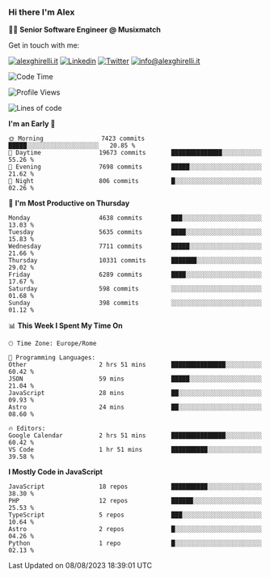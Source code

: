 ### Hi there I'm Alex

👨‍💻 __Senior Software Engineer @ Musixmatch__

Get in touch with me:

[![alexghirelli.it](https://img.shields.io/static/v1?label=alexghirelli.it&message=%20&color=red&logo=&style=flat-square&logoColor=white)](https://www.alexghirelli.it/)
[![Linkedin](https://img.shields.io/static/v1?label=Linkedin&message=%20&color=blue&logo=Linkedin&style=flat-square&logoColor=white)](https://linkedin.com/in/alexghirelli)
[![Twitter](https://img.shields.io/static/v1?label=Twitter&message=%20&color=blue&logo=Twitter&style=flat-square&logoColor=white)](https://twitter.com/alexGhirelli)
[![info@alexghirelli.it](https://img.shields.io/static/v1?label=info@alexghirelli.it&message=%20&color=red&logo=gmail&style=flat-square&logoColor=white)](mailto:info@alexghirelli.it)

<!--START_SECTION:waka-->
![Code Time](http://img.shields.io/badge/Code%20Time-7%2C520%20hrs%2013%20mins-blue)

![Profile Views](http://img.shields.io/badge/Profile%20Views-0-blue)

![Lines of code](https://img.shields.io/badge/From%20Hello%20World%20I%27ve%20Written-75.7%20million%20lines%20of%20code-blue)

**I'm an Early 🐤** 

```text
🌞 Morning                7423 commits        █████░░░░░░░░░░░░░░░░░░░░   20.85 % 
🌆 Daytime                19673 commits       ██████████████░░░░░░░░░░░   55.26 % 
🌃 Evening                7698 commits        █████░░░░░░░░░░░░░░░░░░░░   21.62 % 
🌙 Night                  806 commits         █░░░░░░░░░░░░░░░░░░░░░░░░   02.26 % 
```
📅 **I'm Most Productive on Thursday** 

```text
Monday                   4638 commits        ███░░░░░░░░░░░░░░░░░░░░░░   13.03 % 
Tuesday                  5635 commits        ████░░░░░░░░░░░░░░░░░░░░░   15.83 % 
Wednesday                7711 commits        █████░░░░░░░░░░░░░░░░░░░░   21.66 % 
Thursday                 10331 commits       ███████░░░░░░░░░░░░░░░░░░   29.02 % 
Friday                   6289 commits        ████░░░░░░░░░░░░░░░░░░░░░   17.67 % 
Saturday                 598 commits         ░░░░░░░░░░░░░░░░░░░░░░░░░   01.68 % 
Sunday                   398 commits         ░░░░░░░░░░░░░░░░░░░░░░░░░   01.12 % 
```


📊 **This Week I Spent My Time On** 

```text
🕑︎ Time Zone: Europe/Rome

💬 Programming Languages: 
Other                    2 hrs 51 mins       ███████████████░░░░░░░░░░   60.42 % 
JSON                     59 mins             █████░░░░░░░░░░░░░░░░░░░░   21.04 % 
JavaScript               28 mins             ██░░░░░░░░░░░░░░░░░░░░░░░   09.93 % 
Astro                    24 mins             ██░░░░░░░░░░░░░░░░░░░░░░░   08.60 % 

🔥 Editors: 
Google Calendar          2 hrs 51 mins       ███████████████░░░░░░░░░░   60.42 % 
VS Code                  1 hr 51 mins        ██████████░░░░░░░░░░░░░░░   39.58 % 
```

**I Mostly Code in JavaScript** 

```text
JavaScript               18 repos            ██████████░░░░░░░░░░░░░░░   38.30 % 
PHP                      12 repos            ██████░░░░░░░░░░░░░░░░░░░   25.53 % 
TypeScript               5 repos             ███░░░░░░░░░░░░░░░░░░░░░░   10.64 % 
Astro                    2 repos             █░░░░░░░░░░░░░░░░░░░░░░░░   04.26 % 
Python                   1 repo              █░░░░░░░░░░░░░░░░░░░░░░░░   02.13 % 
```




 Last Updated on 08/08/2023 18:39:01 UTC
<!--END_SECTION:waka-->
